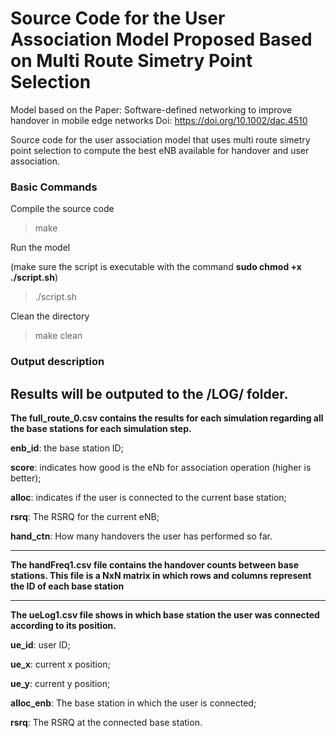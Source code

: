 # Source Code for the User Association Model Proposed Based on Multi Route Simetry Point Selection

Model based on the Paper: Software-defined networking to improve handover in mobile edge networks
Doi: https://doi.org/10.1002/dac.4510

Source code for the user association model that uses multi route simetry point selection to compute the best eNB available for handover and user association.

### Basic Commands

Compile the source code
> make

Run the model 

(make sure the script is executable with the command **sudo chmod +x ./script.sh**)
> ./script.sh

Clean the directory
> make clean

### Output description

Results will be outputed to the **/LOG/** folder.
--- 
**The full_route_0.csv contains the results for each simulation regarding all the base stations for each simulation step.**

**enb_id**: the base station ID;

**score**: indicates how good is the eNb for association operation (higher is better);

**alloc**: indicates if the user is connected to the current base station;

**rsrq**: The RSRQ for the current eNB;

**hand_ctn**: How many handovers the user has performed so far.

--- 

**The handFreq1.csv file contains the handover counts between base stations. This file is a NxN matrix in which rows and columns represent the ID of each base station**

--- 

**The ueLog1.csv file shows in which base station the user was connected according to its position.**

**ue_id**: user ID;

**ue_x**: current x position;

**ue_y**: current y position;

**alloc_enb**: The base station in which the user is connected;

**rsrq**: The RSRQ at the connected base station.